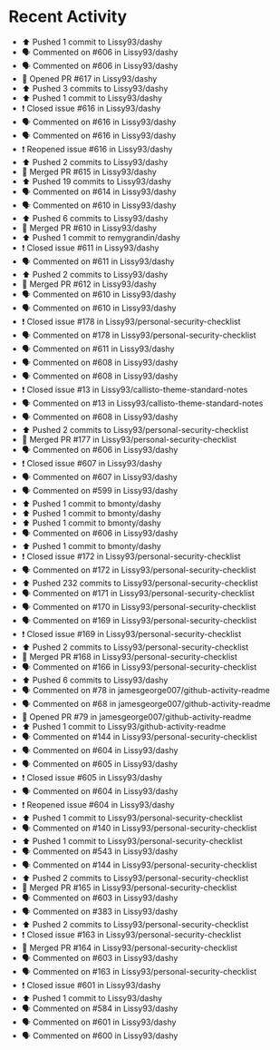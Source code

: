 # Recent Activity

* ⬆️ Pushed 1 commit to Lissy93/dashy
* 🗣 Commented on #606 in Lissy93/dashy
* 🗣 Commented on #606 in Lissy93/dashy
* 💪 Opened PR #617 in Lissy93/dashy
* ⬆️ Pushed 3 commits to Lissy93/dashy
* ⬆️ Pushed 1 commit to Lissy93/dashy
* ❗️ Closed issue #616 in Lissy93/dashy
* 🗣 Commented on #616 in Lissy93/dashy
* 🗣 Commented on #616 in Lissy93/dashy
* ❗️ Reopened issue #616 in Lissy93/dashy
* ⬆️ Pushed 2 commits to Lissy93/dashy
* 🎉 Merged PR #615 in Lissy93/dashy
* ⬆️ Pushed 19 commits to Lissy93/dashy
* 🗣 Commented on #614 in Lissy93/dashy
* 🗣 Commented on #610 in Lissy93/dashy
* ⬆️ Pushed 6 commits to Lissy93/dashy
* 🎉 Merged PR #610 in Lissy93/dashy
* ⬆️ Pushed 1 commit to remygrandin/dashy
* ❗️ Closed issue #611 in Lissy93/dashy
* 🗣 Commented on #611 in Lissy93/dashy
* ⬆️ Pushed 2 commits to Lissy93/dashy
* 🎉 Merged PR #612 in Lissy93/dashy
* 🗣 Commented on #610 in Lissy93/dashy
* 🗣 Commented on #610 in Lissy93/dashy
* ❗️ Closed issue #178 in Lissy93/personal-security-checklist
* 🗣 Commented on #178 in Lissy93/personal-security-checklist
* 🗣 Commented on #611 in Lissy93/dashy
* 🗣 Commented on #608 in Lissy93/dashy
* 🗣 Commented on #608 in Lissy93/dashy
* ❗️ Closed issue #13 in Lissy93/callisto-theme-standard-notes
* 🗣 Commented on #13 in Lissy93/callisto-theme-standard-notes
* 🗣 Commented on #608 in Lissy93/dashy
* ⬆️ Pushed 2 commits to Lissy93/personal-security-checklist
* 🎉 Merged PR #177 in Lissy93/personal-security-checklist
* 🗣 Commented on #606 in Lissy93/dashy
* ❗️ Closed issue #607 in Lissy93/dashy
* 🗣 Commented on #607 in Lissy93/dashy
* 🗣 Commented on #599 in Lissy93/dashy
* ⬆️ Pushed 1 commit to bmonty/dashy
* ⬆️ Pushed 1 commit to bmonty/dashy
* ⬆️ Pushed 1 commit to bmonty/dashy
* 🗣 Commented on #606 in Lissy93/dashy
* ⬆️ Pushed 1 commit to bmonty/dashy
* ❗️ Closed issue #172 in Lissy93/personal-security-checklist
* 🗣 Commented on #172 in Lissy93/personal-security-checklist
* ⬆️ Pushed 232 commits to Lissy93/personal-security-checklist
* 🗣 Commented on #171 in Lissy93/personal-security-checklist
* 🗣 Commented on #170 in Lissy93/personal-security-checklist
* 🗣 Commented on #169 in Lissy93/personal-security-checklist
* ❗️ Closed issue #169 in Lissy93/personal-security-checklist
* ⬆️ Pushed 2 commits to Lissy93/personal-security-checklist
* 🎉 Merged PR #168 in Lissy93/personal-security-checklist
* 🗣 Commented on #166 in Lissy93/personal-security-checklist
* ⬆️ Pushed 6 commits to Lissy93/dashy
* 🗣 Commented on #78 in jamesgeorge007/github-activity-readme
* 🗣 Commented on #68 in jamesgeorge007/github-activity-readme
* 💪 Opened PR #79 in jamesgeorge007/github-activity-readme
* ⬆️ Pushed 1 commit to Lissy93/github-activity-readme
* 🗣 Commented on #144 in Lissy93/personal-security-checklist
* 🗣 Commented on #604 in Lissy93/dashy
* 🗣 Commented on #605 in Lissy93/dashy
* ❗️ Closed issue #605 in Lissy93/dashy
* 🗣 Commented on #604 in Lissy93/dashy
* ❗️ Reopened issue #604 in Lissy93/dashy
* ⬆️ Pushed 1 commit to Lissy93/personal-security-checklist
* 🗣 Commented on #140 in Lissy93/personal-security-checklist
* ⬆️ Pushed 1 commit to Lissy93/personal-security-checklist
* 🗣 Commented on #543 in Lissy93/dashy
* 🗣 Commented on #144 in Lissy93/personal-security-checklist
* ⬆️ Pushed 2 commits to Lissy93/personal-security-checklist
* 🎉 Merged PR #165 in Lissy93/personal-security-checklist
* 🗣 Commented on #603 in Lissy93/dashy
* 🗣 Commented on #383 in Lissy93/dashy
* ⬆️ Pushed 2 commits to Lissy93/personal-security-checklist
* ❗️ Closed issue #163 in Lissy93/personal-security-checklist
* 🎉 Merged PR #164 in Lissy93/personal-security-checklist
* 🗣 Commented on #603 in Lissy93/dashy
* 🗣 Commented on #163 in Lissy93/personal-security-checklist
* ❗️ Closed issue #601 in Lissy93/dashy
* ⬆️ Pushed 1 commit to Lissy93/dashy
* 🗣 Commented on #584 in Lissy93/dashy
* 🗣 Commented on #601 in Lissy93/dashy
* 🗣 Commented on #600 in Lissy93/dashy
